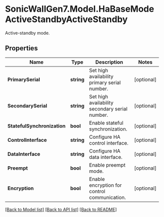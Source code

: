 # SonicWallGen7.Model.HaBaseModeActiveStandbyActiveStandby
Active-standby mode.

## Properties

Name | Type | Description | Notes
------------ | ------------- | ------------- | -------------
**PrimarySerial** | **string** | Set high availability primary serial number. | [optional] 
**SecondarySerial** | **string** | Set high availability secondary serial number. | [optional] 
**StatefulSynchronization** | **bool** | Enable stateful synchronization. | [optional] 
**ControlInterface** | **string** | Configure HA control interface. | [optional] 
**DataInterface** | **string** | Configure HA data interface. | [optional] 
**Preempt** | **bool** | Enable preempt mode. | [optional] 
**Encryption** | **bool** | Enable encryption for control communication. | [optional] 

[[Back to Model list]](../README.md#documentation-for-models) [[Back to API list]](../README.md#documentation-for-api-endpoints) [[Back to README]](../README.md)

